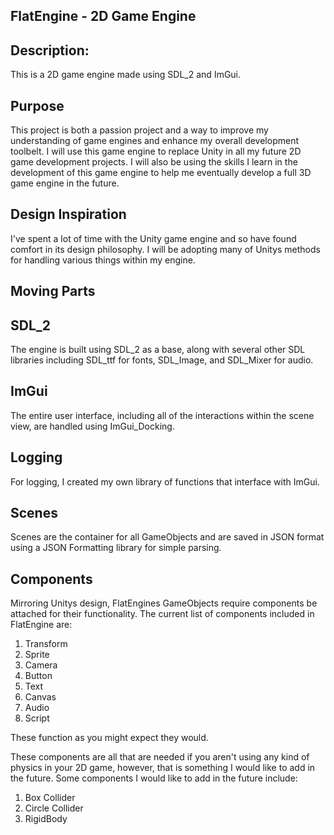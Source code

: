 ## FlatEngine - 2D Game Engine

## Description:

This is a 2D game engine made using SDL_2 and ImGui.

## Purpose

This project is both a passion project and a way to improve my understanding of game engines and enhance my overall development toolbelt.  I will use this game engine to replace Unity in all my future 2D game development projects.  I will also be using the skills I learn in the development of this game engine to help me eventually develop a full 3D game engine in the future.

## Design Inspiration

I've spent a lot of time with the Unity game engine and so have found comfort in its design philosophy.  I will be adopting many of Unitys methods for handling various things within my engine.


## Moving Parts

## SDL_2

The engine is built using SDL_2 as a base, along with several other SDL libraries including SDL_ttf for fonts, SDL_Image, and SDL_Mixer for audio.

## ImGui

The entire user interface, including all of the interactions within the scene view, are handled using ImGui_Docking.

## Logging

For logging, I created my own library of functions that interface with ImGui.

## Scenes

Scenes are the container for all GameObjects and are saved in JSON format using a JSON Formatting library for simple parsing.

## Components

Mirroring Unitys design, FlatEngines GameObjects require components be attached for their functionality.  The current list of components included in FlatEngine are:

1. Transform
2. Sprite
3. Camera
4. Button
5. Text
6. Canvas
7. Audio
8. Script

These function as you might expect they would.

These components are all that are needed if you aren't using any kind of physics in your 2D game, however, that is something I would like to add in the future.  Some components I would like to add in the future include:

1. Box Collider
2. Circle Collider
3. RigidBody